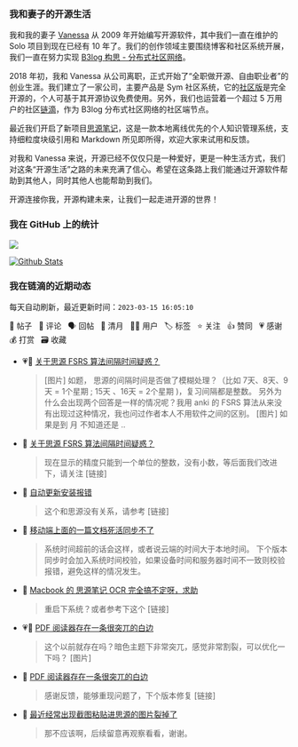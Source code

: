### 我和妻子的开源生活

我和我的妻子 [Vanessa](https://github.com/Vanessa219) 从 2009 年开始编写开源软件，其中我们一直在维护的 Solo 项目到现在已经有 10 年了。我们的创作领域主要围绕博客和社区系统开展，我们一直在努力实现 [B3log 构思 - 分布式社区网络](https://ld246.com/article/1546941897596)。

2018 年初，我和 Vanessa 从公司离职，正式开始了“全职做开源、自由职业者”的创业生涯。我们建立了一家公司，主要产品是 Sym 社区系统，它的[社区版](https://github.com/88250/symphony)是完全开源的，个人可基于其开源协议免费使用。另外，我们也运营着一个超过 5 万用户的社区[链滴](https://ld246.com)，作为 B3log 分布式社区网络的社区端节点。

最近我们开启了新项目[思源笔记](https://github.com/siyuan-note/siyuan)，这是一款本地离线优先的个人知识管理系统，支持细粒度块级引用和 Markdown 所见即所得，欢迎大家来试用和反馈。

对我和 Vanessa 来说，开源已经不仅仅只是一种爱好，更是一种生活方式，我们对这条“开源生活”之路的未来充满了信心。希望在这条路上我们能通过开源软件帮助到其他人，同时其他人也能帮助到我们。

开源连接你我，开源构建未来，让我们一起走进开源的世界！

### 我在 GitHub 上的统计

<a title="Hits" target="_blank" href="https://github.com/88250/88250"><img src="https://hits.b3log.org/88250/88250.svg"></a>

[![Github Stats](https://github-readme-stats.vercel.app/api?username=88250&theme=tokyonight&show_icons=true)](https://github.com/88250)

<!--events start -->

### 我在链滴的近期动态

每天自动刷新，最近更新时间：`2023-03-15 16:05:10`

📝 帖子 &nbsp; 💬 评论 &nbsp; 🗣 回帖 &nbsp; 🌙 清月 &nbsp; 👨‍💻 用户 &nbsp; 🏷️ 标签 &nbsp; ⭐️ 关注 &nbsp; 👍 赞同 &nbsp; 💗 感谢 &nbsp; 💰 打赏 &nbsp; 🗃 收藏

* 💗📝 [关于思源 FSRS 算法间隔时间疑惑？](https://ld246.com/article/1678863309459)

  > [图片] 如题， 思源的间隔时间是否做了模糊处理？（比如 7天、8天、9天 = 1个星期 ; 15天 、16天 = 2个星期 )，复习间隔都是整数。 另外为什么会出现两个回答是一样的情况呢？我用 anki 的 FSRS 算法从来没有出现过这种情况，我也问过作者本人不用软件之间的区别。 [图片] 如果是到 月 不知道还是 ..
* 💬 [关于思源 FSRS 算法间隔时间疑惑？](https://ld246.com/article/1678863309459/comment/1678866688243#comments)

  > 现在显示的精度只能到一个单位的整数，没有小数，等后面我们改进下，请关注 [链接]
* 💬 [自动更新安装报错](https://ld246.com/article/1678863962587/comment/1678865936190#comments)

  > 这个和思源没有关系，请参考 [链接]
* 💬 [移动端上面的一篇文档死活同步不了](https://ld246.com/article/1678805259679/comment/1678862431346#comments)

  > 系统时间超前的话会这样，或者说云端的时间大于本地时间。 下个版本同步时会加入系统时间校验，如果设备时间和服务器时间不一致则校验报错，避免这样的情况发生。
* 💬 [Macbook 的 思源笔记 OCR 完全搞不定呀，求助](https://ld246.com/article/1678847763818/comment/1678853145877#comments)

  > 重启下系统？或者参考下这个 [链接]
* 💗📝 [PDF 阅读器存在一条很突兀的白边](https://ld246.com/article/1678727600158)

  > 这个以前就存在吗？暗色主题下非常突兀，感觉非常割裂，可以优化一下吗？ [图片]
* 💬 [PDF 阅读器存在一条很突兀的白边](https://ld246.com/article/1678727600158/comment/1678852984764#comments)

  > 感谢反馈，能够重现问题了，下个版本修复 [链接]
* 💬 [最近经常出现截图粘贴进思源的图片裂掉了](https://ld246.com/article/1678846359991/comment/1678852736903#comments)

  > 那不应该啊，后续留意再观察看看，谢谢。


<!--events end -->
